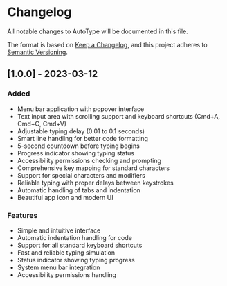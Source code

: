 # Changelog

All notable changes to AutoType will be documented in this file.

The format is based on [Keep a Changelog](https://keepachangelog.com/en/1.0.0/),
and this project adheres to [Semantic Versioning](https://semver.org/spec/v2.0.0.html).

## [1.0.0] - 2023-03-12

### Added
- Menu bar application with popover interface
- Text input area with scrolling support and keyboard shortcuts (Cmd+A, Cmd+C, Cmd+V)
- Adjustable typing delay (0.01 to 0.1 seconds)
- Smart line handling for better code formatting
- 5-second countdown before typing begins
- Progress indicator showing typing status
- Accessibility permissions checking and prompting
- Comprehensive key mapping for standard characters
- Support for special characters and modifiers
- Reliable typing with proper delays between keystrokes
- Automatic handling of tabs and indentation
- Beautiful app icon and modern UI

### Features
- Simple and intuitive interface
- Automatic indentation handling for code
- Support for all standard keyboard shortcuts
- Fast and reliable typing simulation
- Status indicator showing typing progress
- System menu bar integration
- Accessibility permissions handling 